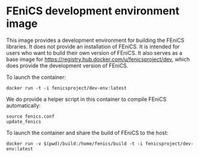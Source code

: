 # FEniCS development environment image

This image provides a development environment for building the FEniCS
libraries. It does not provide an installation of FEniCS. It is
intended for users who want to build their own version of FEniCS. It
also serves as a base image for
<https://registry.hub.docker.com/u/fenicsproject/dev>, which does
provide the development version of FEniCS.

To launch the container:

    docker run -t -i fenicsproject/dev-env:latest

We do provide a helper script in this container to compile FEniCS 
automatically:

    source fenics.conf
    update_fenics

To launch the container and share the build of FEniCS to the host:

    docker run -v $(pwd)/build:/home/fenics/build -t -i fenicsproject/dev-env:latest

